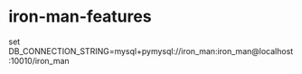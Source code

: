 # iron-man-features

set DB_CONNECTION_STRING=mysql+pymysql://iron_man:iron_man@localhost:10010/iron_man